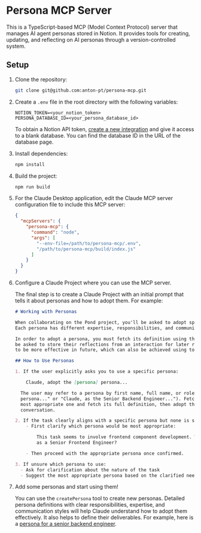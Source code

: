 # Persona MCP Server

This is a TypeScript-based MCP (Model Context Protocol) server that manages AI agent personas stored in Notion.
It provides tools for creating, updating, and reflecting on AI personas through a version-controlled system.

## Setup

1. Clone the repository:

    ```bash
    git clone git@github.com:anton-pt/persona-mcp.git
    ```

2. Create a `.env` file in the root directory with the following variables:

    ```plaintext
    NOTION_TOKEN=<your_notion_token>
    PERSONA_DATABASE_ID=<your_persona_database_id>
    ```

    To obtain a Notion API token, [create a new integration](https://www.notion.so/profile/integrations)
    and give it access to a blank database. You can find the database ID in the URL of the database page.

3. Install dependencies:

    ```bash
    npm install
    ```

4. Build the project:

    ```bash
    npm run build
    ```

5. For the Claude Desktop application, edit the Claude MCP server configuration file to include this MCP server:

    ```json
    {
      "mcpServers": {
        "persona-mcp": {
          "command": "node",
          "args": [
            "--env-file=/path/to/persona-mcp/.env",
            "/path/to/persona-mcp/build/index.js"
          ]
        }
      }
    }
    ```

6. Configure a Claude Project where you can use the MCP server.

    The final step is to create a Claude Project with an initial prompt that tells it about personas and how
    to adopt them. For example:

    ```markdown
    # Working with Personas

    When collaborating on the Pond project, you'll be asked to adopt specific personas based on the task at hand.
    Each persona has different expertise, responsibilities, and communication styles.

    In order to adopt a persona, you must fetch its definition using the persona-mcp server. Personas may also
    be asked to store their reflections from an interaction for later reference, or to update their definition
    to be more effective in future, which can also be achieved using tools advertised by the persona-mcp server.

    ## How to Use Personas

    1. If the user explicitly asks you to use a specific persona:

        Claude, adopt the [persona] persona...

      The user may refer to a persona by first name, full name, or role (e.g., "Claude, using the Frank
      persona..." or "Claude, as the Senior Backend Engineer..."). Fetch the list of personas, identify the
      most appropriate one and fetch its full definition, then adopt that persona for the remainder of the
      conversation.

    2. If the task clearly aligns with a specific persona but none is specified:
        - First clarify which persona would be most appropriate:

            This task seems to involve frontend component development. Would you like me to approach this
            as a Senior Frontend Engineer?

        - Then proceed with the appropriate persona once confirmed.

    3. If unsure which persona to use:
      - Ask for clarification about the nature of the task
      - Suggest the most appropriate persona based on the clarified needs
    ```

7. Add some personas and start using them!

    You can use the `createPersona` tool to create new personas. Detailed persona definitions with clear
    responsibilities, expertise, and communication styles will help Claude understand how to adopt them
    effectively. It also helps to define their deliverables. For example, here is a [persona for a senior
    backend engineer](persona-examples/bertha.md).
